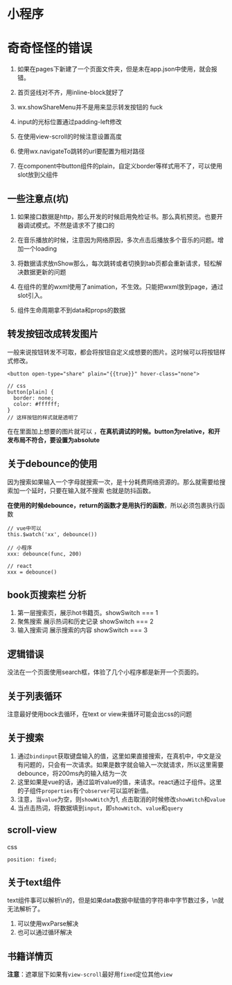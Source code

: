 # 小程序

# 奇奇怪怪的错误

1. 如果在pages下新建了一个页面文件夹，但是未在app.json中使用，就会报错。

2. 首页竖线对不齐，用inline-block就好了

3. wx.showShareMenu并不是用来显示转发按钮的 fuck

4. input的光标位置通过padding-left修改

5. 在使用view-scroll的时候注意设置高度

6. 使用wx.navigateTo跳转的url要配置为相对路径

7. 在component中button组件的plain，自定义border等样式用不了，可以使用slot放到父组件

## 一些注意点(坑)

1. 如果接口数据是http，那么开发的时候启用免检证书。那么真机预览。也要开器调试模式。不然是请求不了接口的

2. 在音乐播放的时候，注意因为网络原因，多次点击后播放多个音乐的问题。增加一个loading

3. 将数据请求放nShow那么，每次跳转或者切换到tab页都会重新请求，轻松解决数据更新的问题

4. 在组件的里的wxml使用了animation，不生效。只能把wxml放到page，通过slot引入。

5. 组件生命周期拿不到data和props的数据



## 转发按钮改成转发图片

一般来说按钮转发不可取，都会将按钮自定义成想要的图片。这时候可以将按钮样式修改。

```
<button open-type="share" plain="{{true}}" hover-class="none">

// css
button[plain] {
  border: none;
  color: #ffffff;
}
// 这样按钮的样式就是透明了
```
在在里面加上想要的图片就可以 ，**在真机调试的时候。button为relative，和开发布局不符合，要设置为absolute**

## 关于debounce的使用

因为搜索如果输入一个字母就搜索一次，是十分耗费网络资源的。那么就需要给搜索加一个延时，只要在输入就不搜索
也就是防抖函数。

**在使用的时候debounce，return的函数才是用执行的函数**，所以必须包裹执行函数

```
// vue中可以
this.$watch('xx', debounce())

// 小程序
xxx: debounce(func, 200)

// react
xxx = debounce()
```

## book页搜索栏 分析

1. 第一层搜索页，展示hot书籍页。showSwitch === 1
2. 聚焦搜索 展示热词和历史记录 showSwitch === 2
3. 输入搜索词 展示搜索的内容 showSwitch === 3

## 逻辑错误

没法在一个页面使用search框，体验了几个小程序都是新开一个页面的。

## 关于列表循环

注意最好使用bock去循环，在text or view来循环可能会出css的问题

## 关于搜索

1. 通过`bindinput`获取键盘输入的值，这里如果直接搜索，在真机中，中文是没有问题的，只会有一次请求。如果是数字就会输入一次就请求，所以这里需要debounce，将200ms內的输入结为一次
2. 这里如果是vue的话，通过监听value的值，来请求。react通过子组件。这里的子组件`properties`有个`observer`可以监听新值。
3. 注意，当`value`为空，则`showWitch`为1, 点击取消的时候修改`showWitch`和`value`
4. 当点击热词，将数据填到`input`，即`showWitch`、`value`和`query`

## scroll-view

css
```
position: fixed;

```

## 关于text组件

text组件事可以解析\n的，但是如果data数据中赋值的字符串中字节数过多，\n就无法解析了。

1. 可以使用wxParse解决
2. 也可以通过循环解决


## 书籍详情页

**注意**：遮罩层下如果有`view-scroll`最好用`fixed`定位其他`view`